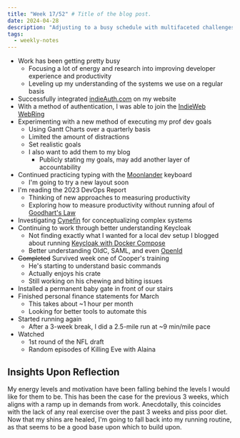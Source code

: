 ```yaml
---
title: "Week 17/52" # Title of the blog post.
date: 2024-04-28
description: "Adjusting to a busy schedule with multifaceted challenges"
tags:
  - weekly-notes
---
```


* Work has been getting pretty busy
  * Focusing a lot of energy and research into improving developer experience and productivity
  * Leveling up my understanding of the systems we use on a regular basis
* Successfully integrated [indieAuth.com](https://indieauth.com) on my website
* With a method of authentication, I was able to join the [IndieWeb WebRing](https://xn--sr8hvo.ws/)
* Experimenting with a new method of executing my prof dev goals
  * Using Gantt Charts over a quarterly basis
  * Limited the amount of distractions
  * Set realistic goals
  * I also want to add them to my blog
    * Publicly stating my goals, may add another layer of accountability
* Continued practicing typing with the [Moonlander](https://www.zsa.io/moonlander/) keyboard
  * I'm going to try a new layout soon
* I'm reading the 2023 DevOps Report
  * Thinking of new approaches to measuring productivity
  * Exploring how to measure productivity without running afoul of [Goodhart's Law](https://en.wikipedia.org/wiki/Goodhart's_law)
* Investigating [Cynefin](https://thecynefin.co/about-us/about-cynefin-framework/) for conceptualizing complex systems
* Continuing to work through better understanding Keycloak
  * Not finding exactly what I wanted for a local dev setup I blogged about running [Keycloak with Docker Compose](/posts/2024/keycloak-with-docker-compose/)
  * Better understanding OIdC, SAML, and even [OpenId](https://en.wikipedia.org/wiki/OpenID)
* ~~Completed~~ Survived week one of Cooper's training
  * He's starting to understand basic commands
  * Actually enjoys his crate
  * Still working on his chewing and biting issues
* Installed a permanent baby gate in front of our stairs
* Finished personal finance statements for March
  * This takes about ~1 hour per month
  * Looking for better tools to automate this
* Started running again
  * After a 3-week break, I did a 2.5-mile run at ~9 min/mile pace
* Watched
  * 1st round of the NFL draft
  * Random episodes of Killing Eve with Alaina

## Insights Upon Reflection

My energy levels and motivation have been falling behind the levels I would like for them to be. This has been the case for the previous 3 weeks, which aligns with a ramp up in demands from work. Anecdotally, this coincides with the lack of any real exercise over the past 3 weeks and piss poor diet. Now that my shins are healed, I'm going to fall back into my running routine, as that seems to be a good base upon which to build upon. 
